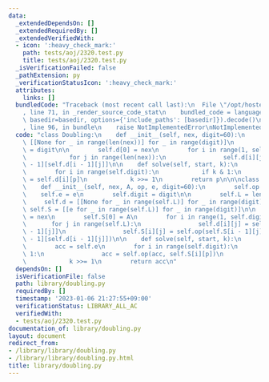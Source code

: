 ```yaml
---
data:
  _extendedDependsOn: []
  _extendedRequiredBy: []
  _extendedVerifiedWith:
  - icon: ':heavy_check_mark:'
    path: tests/aoj/2320.test.py
    title: tests/aoj/2320.test.py
  _isVerificationFailed: false
  _pathExtension: py
  _verificationStatusIcon: ':heavy_check_mark:'
  attributes:
    links: []
  bundledCode: "Traceback (most recent call last):\n  File \"/opt/hostedtoolcache/PyPy/3.7.13/x64/site-packages/onlinejudge_verify/documentation/build.py\"\
    , line 71, in _render_source_code_stat\n    bundled_code = language.bundle(stat.path,\
    \ basedir=basedir, options={'include_paths': [basedir]}).decode()\n  File \"/opt/hostedtoolcache/PyPy/3.7.13/x64/site-packages/onlinejudge_verify/languages/python.py\"\
    , line 96, in bundle\n    raise NotImplementedError\nNotImplementedError\n"
  code: "class Doubling:\n    def __init__(self, nex, digit=60):\n        self.d =\
    \ [[None for _ in range(len(nex))] for _ in range(digit)]\n        self.digit\
    \ = digit\n\n        self.d[0] = nex\n        for i in range(1, self.digit):\n\
    \            for j in range(len(nex)):\n                self.d[i][j] = self.d[i\
    \ - 1][self.d[i - 1][j]]\n\n    def solve(self, start, k):\n        p = start\n\
    \        for i in range(self.digit):\n            if k & 1:\n                p\
    \ = self.d[i][p]\n            k >>= 1\n        return p\n\n\nclass DoublingMonoid:\n\
    \    def __init__(self, nex, A, op, e, digit=60):\n        self.op = op\n    \
    \    self.e = e\n        self.digit = digit\n\n        self.L = len(nex)\n   \
    \     self.d = [[None for _ in range(self.L)] for _ in range(digit)]\n       \
    \ self.S = [[e for _ in range(self.L)] for _ in range(digit)]\n\n        self.d[0]\
    \ = nex\n        self.S[0] = A\n        for i in range(1, self.digit):\n     \
    \       for j in range(self.L):\n                self.d[i][j] = self.d[i - 1][self.d[i\
    \ - 1][j]]\n                self.S[i][j] = self.op(self.S[i - 1][j], self.S[i\
    \ - 1][self.d[i - 1][j]])\n\n    def solve(self, start, k):\n        p = start\n\
    \        acc = self.e\n        for i in range(self.digit):\n            if k &\
    \ 1:\n                acc = self.op(acc, self.S[i][p])\n                p = self.d[i][p]\n\
    \            k >>= 1\n        return acc\n"
  dependsOn: []
  isVerificationFile: false
  path: library/doubling.py
  requiredBy: []
  timestamp: '2023-01-06 21:27:55+09:00'
  verificationStatus: LIBRARY_ALL_AC
  verifiedWith:
  - tests/aoj/2320.test.py
documentation_of: library/doubling.py
layout: document
redirect_from:
- /library/library/doubling.py
- /library/library/doubling.py.html
title: library/doubling.py
---
```

